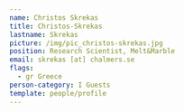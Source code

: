 ```yaml
---
name: Christos Skrekas
title: Christos-Skrekas
lastname: Skrekas
picture: /img/pic_christos-skrekas.jpg
position: Research Scientist, Melt&Marble
email: skrekas [at] chalmers.se
flags:
  - gr Greece
person-category: I Guests
template: people/profile
---
```

